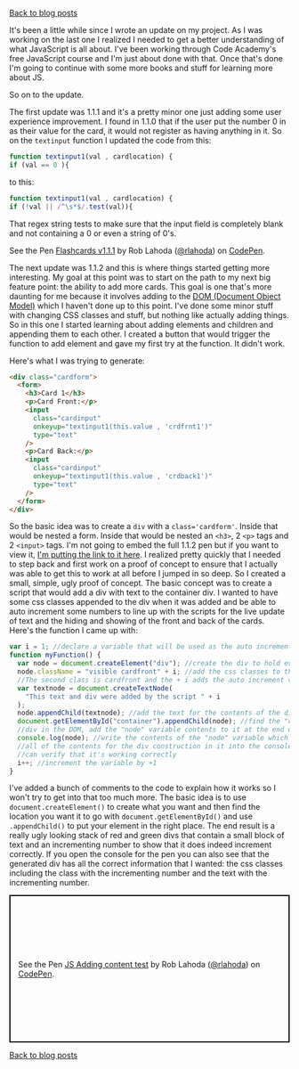 [Back to blog posts](../blog.html)

It's been a little while since I wrote an update on my project. As I was working on the last one I realized I needed to get a better understanding of what JavaScript is all about. I've been working through Code Academy's free JavaScript course and I'm just about done with that. Once that's done I'm going to continue with some more books and stuff for learning more about JS.

So on to the update.

The first update was 1.1.1 and it's a pretty minor one just adding some user experience improvement. I found in 1.1.0 that if the user put the number 0 in as their value for the card, it would not register as having anything in it. So on the `textinput` function I updated the code from this:

```javascript
function textinput1(val , cardlocation) {
if (val == 0 ){
```

to this:

```javascript
function textinput1(val , cardlocation) {
if (!val || /^\s*$/.test(val)){
```

That regex string tests to make sure that the input field is completely blank and not containing a 0 or even a string of 0's.

<p class="codepen" data-height="266" data-theme-id="0" data-slug-hash="greKwB" data-default-tab="html,result" data-user="rlahoda" data-embed-version="2">See the Pen <a href="http://codepen.io/rlahoda/pen/greKwB/">Flashcards v1.1.1</a> by Rob Lahoda (<a href="http://codepen.io/rlahoda">@rlahoda</a>) on <a href="http://codepen.io">CodePen</a>.</p>
<script src="//assets.codepen.io/assets/embed/ei.js" async=""></script>

The next update was 1.1.2 and this is where things started getting more interesting. My goal at this point was to start on the path to my next big feature point: the ability to add more cards. This goal is one that's more daunting for me because it involves adding to the [DOM (Document Object Model)](http://www.w3schools.com/js/js_htmldom.asp) which I haven't done up to this point. I've done some minor stuff with changing CSS classes and stuff, but nothing like actually adding things. So in this one I started learning about adding elements and children and appending them to each other. I created a button that would trigger the function to add element and gave my first try at the function. It didn't work.

Here's what I was trying to generate:

```html
<div class="cardform">
  <form>
    <h3>Card 1</h3>
    <p>Card Front:</p>
    <input
      class="cardinput"
      onkeyup="textinput1(this.value , 'crdfrnt1')"
      type="text"
    />
    <p>Card Back:</p>
    <input
      class="cardinput"
      onkeyup="textinput1(this.value , 'crdback1')"
      type="text"
    />
  </form>
</div>
```

So the basic idea was to create a `div` with a `class='cardform'`. Inside that would be nested a form. Inside that would be nested an `<h3>`, 2 `<p>` tags and 2 `<input>` tags. I'm not going to embed the full 1.1.2 pen but if you want to view it, [I'm putting the link to it here](http://codepen.io/rlahoda/pen/EKLBOp?editors=1010). I realized pretty quickly that I needed to step back and first work on a proof of concept to ensure that I actually was able to get this to work at all before I jumped in so deep. So I created a small, simple, ugly proof of concept. The basic concept was to create a script that would add a div with text to the container div. I wanted to have some css classes appended to the div when it was added and be able to auto increment some numbers to line up with the scripts for the live update of text and the hiding and showing of the front and back of the cards. Here's the function I came up with:

```javascript
var i = 1; //declare a variable that will be used as the auto increment value
function myFunction() {
  var node = document.createElement("div"); //create the div to hold everything
  node.className = "visible cardfront" + i; //add the css classes to the div.
  //The second class is cardfront and the + i adds the auto increment value to it
  var textnode = document.createTextNode(
    "This text and div were added by the script " + i
  );
  node.appendChild(textnode); //add the text for the contents of the div
  document.getElementById("container").appendChild(node); //find the "container"
  //div in the DOM, add the "node" variable contents to it at the end of the div
  console.log(node); //write the contents of the "node" variable which contains
  //all of the contents for the div construction in it into the console so I
  //can verify that it's working correctly
  i++; //increment the variable by +1
}
```

I've added a bunch of comments to the code to explain how it works so I won't try to get into that too much more. The basic idea is to use `document.createElement()` to create what you want and then find the location you want it to go with `document.getElementById()` and use `.appendChild()` to put your element in the right place. The end result is a really ugly looking stack of red and green divs that contain a small block of text and an incrementing number to show that it does indeed increment correctly. If you open the console for the pen you can also see that the generated div has all the correct information that I wanted: the css classes including the class with the incrementing number and the text with the incrementing number.

<p class="codepen" data-height="265" data-theme-id="0" data-default-tab="js,result" data-user="rlahoda" data-slug-hash="EKRZjv" style="height: 265px; box-sizing: border-box; display: flex; align-items: center; justify-content: center; border: 2px solid black; margin: 1em 0; padding: 1em;" data-pen-title="JS Adding content test">
  <span>See the Pen <a href="https://codepen.io/rlahoda/pen/EKRZjv/">
  JS Adding content test</a> by Rob Lahoda (<a href="https://codepen.io/rlahoda">@rlahoda</a>)
  on <a href="https://codepen.io">CodePen</a>.</span>
</p>
<script async src="https://static.codepen.io/assets/embed/ei.js"></script>

[Back to blog posts](../blog.html)
